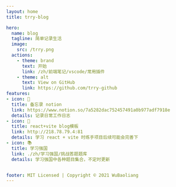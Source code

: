 ```yaml
---
layout: home
title: trry-blog

hero:
  name: blog
  tagline: 简单记录生活
  image: 
    src: /trry.png
  actions:
    - theme: brand
      text: 开始
      link: /zh/前端笔记/vscode/常用插件
    - theme: alt
      text: View on GitHub
      link: https://github.com/trry-github
features:
- icon: 💪
  title: 备忘录 notion
  link: https://www.notion.so/7a5282dac752457491a0b977adf7918e
  details: 记录日常工作日志
- icon: 🦢
  title: react+vite blog模板
  link: http://218.78.79.4:81
  details: 学习 react + vite 时练手项目后续可能会完善下
- icon: 📚
  title: 学习强国
  link: ./zh/学习强国/挑战答题题库
  details: 学习强国中各种题目集合，不定时更新


footer: MIT Licensed | Copyright © 2021 WuBaoliang
---
```

